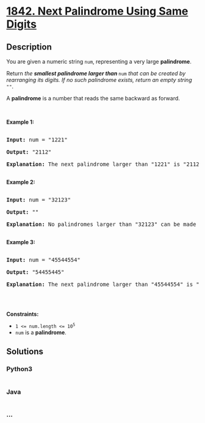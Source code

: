 # [1842. Next Palindrome Using Same Digits](https://leetcode.com/problems/next-palindrome-using-same-digits)



## Description

<p>You are given a numeric string <code>num</code>, representing a very large <strong>palindrome</strong>.</p>



<p>Return<em> the <strong>smallest palindrome larger than </strong></em><code>num</code><em> that can be created by rearranging its digits. If no such palindrome exists, return an empty string </em><code>&quot;&quot;</code>.</p>



<p>A <strong>palindrome</strong> is a number that reads the same backward as forward.</p>



<p>&nbsp;</p>

<p><strong>Example 1:</strong></p>



<pre>

<strong>Input:</strong> num = &quot;1221&quot;

<strong>Output:</strong> &quot;2112&quot;

<strong>Explanation:</strong>&nbsp;The next palindrome larger than &quot;1221&quot; is &quot;2112&quot;.

</pre>



<p><strong>Example 2:</strong></p>



<pre>

<strong>Input:</strong> num = &quot;32123&quot;

<strong>Output:</strong> &quot;&quot;

<strong>Explanation:</strong>&nbsp;No palindromes larger than &quot;32123&quot; can be made by rearranging the digits.

</pre>



<p><strong>Example 3:</strong></p>



<pre>

<strong>Input:</strong> num = &quot;45544554&quot;

<strong>Output:</strong> &quot;54455445&quot;

<strong>Explanation:</strong> The next palindrome larger than &quot;45544554&quot; is &quot;54455445&quot;.

</pre>



<p>&nbsp;</p>

<p><strong>Constraints:</strong></p>



<ul>
	<li><code>1 &lt;= num.length &lt;= 10<sup>5</sup></code></li>
	<li><code>num</code> is a <strong>palindrome</strong>.</li>
</ul>

## Solutions

<!-- tabs:start -->

### **Python3**

```python

```

### **Java**

```java

```

### **...**

```

```

<!-- tabs:end -->

